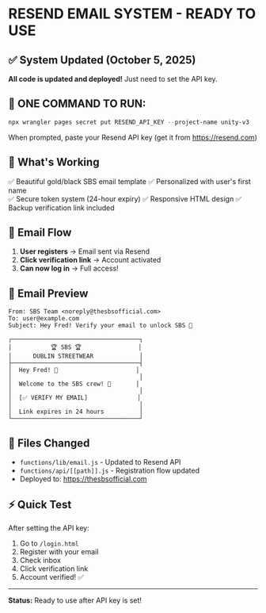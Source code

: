 # RESEND EMAIL SYSTEM - READY TO USE

## ✅ System Updated (October 5, 2025)

**All code is updated and deployed!** Just need to set the API key.

## 🔑 ONE COMMAND TO RUN:

```powershell
npx wrangler pages secret put RESEND_API_KEY --project-name unity-v3
```

When prompted, paste your Resend API key (get it from https://resend.com)

## 📧 What's Working

✅ Beautiful gold/black SBS email template
✅ Personalized with user's first name  
✅ Secure token system (24-hour expiry)
✅ Responsive HTML design
✅ Backup verification link included

## 🚀 Email Flow

1. **User registers** → Email sent via Resend
2. **Click verification link** → Account activated
3. **Can now log in** → Full access!

## 📨 Email Preview

```
From: SBS Team <noreply@thesbsofficial.com>
To: user@example.com
Subject: Hey Fred! Verify your email to unlock SBS 🚀

┌────────────────────────────────────┐
│           🏆 SBS 🏆                │
│      DUBLIN STREETWEAR             │
├────────────────────────────────────┤
│  Hey Fred! 👋                      │
│                                    │
│  Welcome to the SBS crew! 🚀       │
│                                    │
│  [✅ VERIFY MY EMAIL]              │
│                                    │
│  Link expires in 24 hours          │
└────────────────────────────────────┘
```

## 🎯 Files Changed

- `functions/lib/email.js` - Updated to Resend API
- `functions/api/[[path]].js` - Registration flow updated
- Deployed to: https://thesbsofficial.com

## ⚡ Quick Test

After setting the API key:

1. Go to `/login.html`
2. Register with your email
3. Check inbox
4. Click verification link
5. Account verified! ✅

---

**Status:** Ready to use after API key is set!
